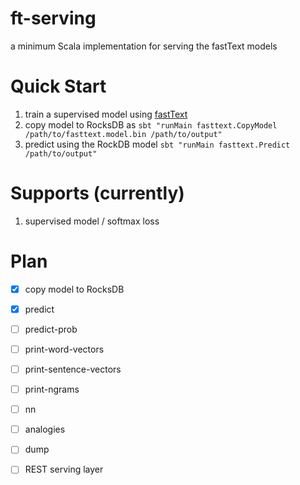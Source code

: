 # ft-serving

a minimum Scala implementation for serving the fastText models

# Quick Start

 1. train a supervised model using [fastText](https://github.com/facebookresearch/fastText)
 2. copy model to RocksDB as `sbt "runMain fasttext.CopyModel /path/to/fasttext.model.bin /path/to/output"`
 3. predict using the RockDB model `sbt "runMain fasttext.Predict /path/to/output"`
 
# Supports (currently)

 1. supervised model / softmax loss
 
# Plan
 - [x] copy model to RocksDB
 - [x] predict
 - [ ] predict-prob
 - [ ] print-word-vectors
 - [ ] print-sentence-vectors
 - [ ] print-ngrams
 - [ ] nn
 - [ ] analogies
 - [ ] dump
 - [ ] REST serving layer
 
